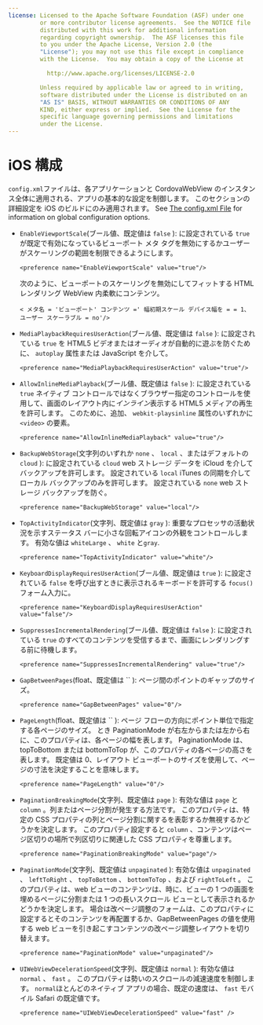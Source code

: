 ```yaml
---
license: Licensed to the Apache Software Foundation (ASF) under one
         or more contributor license agreements.  See the NOTICE file
         distributed with this work for additional information
         regarding copyright ownership.  The ASF licenses this file
         to you under the Apache License, Version 2.0 (the
         "License"); you may not use this file except in compliance
         with the License.  You may obtain a copy of the License at

           http://www.apache.org/licenses/LICENSE-2.0

         Unless required by applicable law or agreed to in writing,
         software distributed under the License is distributed on an
         "AS IS" BASIS, WITHOUT WARRANTIES OR CONDITIONS OF ANY
         KIND, either express or implied.  See the License for the
         specific language governing permissions and limitations
         under the License.
---
```


# iOS 構成

`config.xml`ファイルは、各アプリケーションと CordovaWebView のインスタンス全体に適用される、アプリの基本的な設定を制御します。 このセクションの詳細設定を iOS のビルドにのみ適用されます。 See [The config.xml File][1] for information on global configuration options.

 [1]: config_ref_index.md.html#The%20config.xml%20File

*   `EnableViewportScale`(ブール値、既定値は `false` ): に設定されている `true` が既定で有効になっているビューポート メタ タグを無効にするかユーザーがスケーリングの範囲を制限できるようにします。
    
        <preference name="EnableViewportScale" value="true"/>
        
    
    次のように、ビューポートのスケーリングを無効にしてフィットする HTML レンダリング WebView 内柔軟にコンテンツ。
    
        < メタ名 = 'ビューポート' コンテンツ =' 幅初期スケール デバイス幅を = = 1、ユーザー スケーラブル = no'/>
        

*   `MediaPlaybackRequiresUserAction`(ブール値、既定値は `false` ): に設定されている `true` を HTML5 ビデオまたはオーディオが自動的に遊ぶを防ぐために、 `autoplay` 属性または JavaScript を介して。
    
        <preference name="MediaPlaybackRequiresUserAction" value="true"/>
        

*   `AllowInlineMediaPlayback`(ブール値、既定値は `false` ): に設定されている `true` ネイティブ コントロールではなくブラウザー指定のコントロールを使用して、画面のレイアウト内に*インライン*表示する HTML5 メディアの再生を許可します。 このために、追加、 `webkit-playsinline` 属性のいずれかに `<video>` の要素。
    
        <preference name="AllowInlineMediaPlayback" value="true"/>
        

*   `BackupWebStorage`(文字列のいずれか `none` 、 `local` 、またはデフォルトの `cloud` ): に設定されている `cloud` web ストレージ データを iCloud を介してバックアップを許可します。 設定されている `local` iTunes の同期を介してローカル バックアップのみを許可します。 設定されている `none` web ストレージ バックアップを防ぐ。
    
        <preference name="BackupWebStorage" value="local"/>
        

*   `TopActivityIndicator`(文字列、既定値は `gray` ): 重要なプロセッサの活動状況を示すステータス バーに小さな回転アイコンの外観をコントロールします。 有効な値は `whiteLarge` 、 `white` と`gray`.
    
        <preference name="TopActivityIndicator" value="white"/>
        

*   `KeyboardDisplayRequiresUserAction`(ブール値、既定値は `true` ): に設定されている `false` を呼び出すときに表示されるキーボードを許可する `focus()` フォーム入力に。
    
        <preference name="KeyboardDisplayRequiresUserAction" value="false"/>
        

*   `SuppressesIncrementalRendering`(ブール値、既定値は `false` ): に設定されている `true` のすべてのコンテンツを受信するまで、画面にレンダリングする前に待機します。
    
        <preference name="SuppressesIncrementalRendering" value="true"/>
        

*   `GapBetweenPages`(float、既定値は `` ): ページ間のポイントのギャップのサイズ。
    
        <preference name="GapBetweenPages" value="0"/>
        

*   `PageLength`(float、既定値は `` ): ページ フローの方向にポイント単位で指定する各ページのサイズ。 とき PaginationMode が右左からまたは左から右に、このプロパティは、各ページの幅を表します。 PaginationMode は、topToBottom または bottomToTop が、このプロパティの各ページの高さを表します。 既定値は 0、レイアウト ビューポートのサイズを使用して、ページの寸法を決定することを意味します。
    
        <preference name="PageLength" value="0"/>
        

*   `PaginationBreakingMode`(文字列、既定値は `page` ): 有効な値は `page` と `column` 。列またはページ分割が発生する方法です。 このプロパティは、特定の CSS プロパティの列とページ分割に関するを表彰するか無視するかどうかを決定します。 このプロパティ設定すると `column` 、コンテンツはページ区切りの場所で列区切りに関連した CSS プロパティを尊重します。
    
        <preference name="PaginationBreakingMode" value="page"/>
        

*   `PaginationMode`(文字列、既定値は `unpaginated` ): 有効な値は `unpaginated` 、 `leftToRight` 、 `topToBottom` 、 `bottomToTop` 、および `rightToLeft` 。 このプロパティは、web ビューのコンテンツは、時に、ビューの 1 つの画面を埋めるページに分割または 1 つの長いスクロール ビューとして表示されるかどうかを決定します。 場合は改ページ調整のフォームは、このプロパティに設定するとそのコンテンツを再配置するか、GapBetweenPages の値を使用する web ビューを引き起こすコンテンツの改ページ調整レイアウトを切り替えます。
    
        <preference name="PaginationMode" value="unpaginated"/>
        

*   `UIWebViewDecelerationSpeed`(文字列、既定値は `normal` ): 有効な値は `normal` 、 `fast` 。 このプロパティは勢いのスクロールの減速速度を制御します。 `normal`ほとんどのネイティブ アプリの場合、既定の速度は、 `fast` モバイル Safari の既定値です。
    
        <preference name="UIWebViewDecelerationSpeed" value="fast" />
